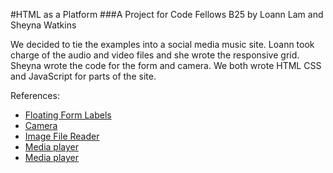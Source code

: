 #HTML as a Platform
###A Project for Code Fellows B25 by Loann Lam and Sheyna Watkins

We decided to tie the examples into a social media music site. Loann took charge of the audio and video files and she wrote the responsive grid. Sheyna wrote the code for the form and camera. We both wrote HTML CSS and JavaScript for parts of the site.

References:
  * [Floating Form Labels](http://snook.ca/archives/html_and_css/floated-label-pattern-css)
  * [Camera](https://github.com/addyosmani/getUserMedia.js)
  * [Image File Reader](http://blog.teamtreehouse.com/reading-files-using-the-html5-filereader-api)
  * [Media player](http://www.html5doctor.com/native-audio-in-browser/)
  * [Media player](http://www.html5rock.com/en/tutorials/getusermedia/intro/)
